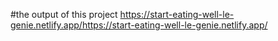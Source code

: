 #the output of this project
https://start-eating-well-le-genie.netlify.app/https://start-eating-well-le-genie.netlify.app/
